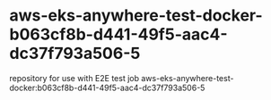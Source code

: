 # aws-eks-anywhere-test-docker-b063cf8b-d441-49f5-aac4-dc37f793a506-5
repository for use with E2E test job aws-eks-anywhere-test-docker:b063cf8b-d441-49f5-aac4-dc37f793a506-5
